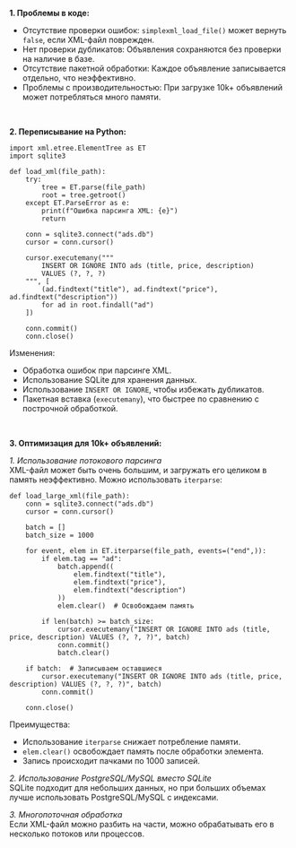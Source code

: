 **1. Проблемы в коде:**

- Отсутствие проверки ошибок: `simplexml_load_file()` может вернуть `false`, если XML-файл поврежден.
- Нет проверки дубликатов: Объявления сохраняются без проверки на наличие в базе.
- Отсутствие пакетной обработки: Каждое объявление записывается отдельно, что неэффективно.
- Проблемы с производительностью: При загрузке 10k+ объявлений может потребляться много памяти.

<br>

**2. Переписывание на Python:**
```
import xml.etree.ElementTree as ET
import sqlite3

def load_xml(file_path):
    try:
        tree = ET.parse(file_path)
        root = tree.getroot()
    except ET.ParseError as e:
        print(f"Ошибка парсинга XML: {e}")
        return
    
    conn = sqlite3.connect("ads.db")
    cursor = conn.cursor()

    cursor.executemany("""
        INSERT OR IGNORE INTO ads (title, price, description)
        VALUES (?, ?, ?)
    """, [
        (ad.findtext("title"), ad.findtext("price"), ad.findtext("description"))
        for ad in root.findall("ad")
    ])
    
    conn.commit()
    conn.close()
```
Изменения:
- Обработка ошибок при парсинге XML.
- Использование SQLite для хранения данных.
- Использование `INSERT OR IGNORE`, чтобы избежать дубликатов.
- Пакетная вставка (`executemany`), что быстрее по сравнению с построчной обработкой.

<br>

**3. Оптимизация для 10k+ объявлений:**

*1. Использование потокового парсинга*
<br>
XML-файл может быть очень большим, и загружать его целиком в память неэффективно. Можно использовать `iterparse`:
```
def load_large_xml(file_path):
    conn = sqlite3.connect("ads.db")
    cursor = conn.cursor()
    
    batch = []
    batch_size = 1000

    for event, elem in ET.iterparse(file_path, events=("end",)):
        if elem.tag == "ad":
            batch.append((
                elem.findtext("title"),
                elem.findtext("price"),
                elem.findtext("description")
            ))
            elem.clear()  # Освобождаем память

        if len(batch) >= batch_size:
            cursor.executemany("INSERT OR IGNORE INTO ads (title, price, description) VALUES (?, ?, ?)", batch)
            conn.commit()
            batch.clear()

    if batch:  # Записываем оставшиеся
        cursor.executemany("INSERT OR IGNORE INTO ads (title, price, description) VALUES (?, ?, ?)", batch)
        conn.commit()

    conn.close()
```

Преимущества:
- Использование `iterparse` снижает потребление памяти.
- `elem.clear()` освобождает память после обработки элемента.
- Запись происходит пачками по 1000 записей.

*2. Использование PostgreSQL/MySQL вместо SQLite*
<br>
SQLite подходит для небольших данных, но при больших объемах лучше использовать PostgreSQL/MySQL с индексами.

*3. Многопоточная обработка*
<br>
Если XML-файл можно разбить на части, можно обрабатывать его в несколько потоков или процессов.